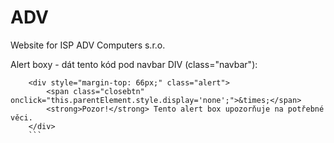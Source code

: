 # ADV


Website for ISP ADV Computers s.r.o.



Alert boxy - dát tento kód pod navbar DIV (class="navbar"):
```
    <div style="margin-top: 66px;" class="alert">
        <span class="closebtn" onclick="this.parentElement.style.display='none';">&times;</span> 
        <strong>Pozor!</strong> Tento alert box upozorňuje na potřebné věci.
    </div>
    ```
